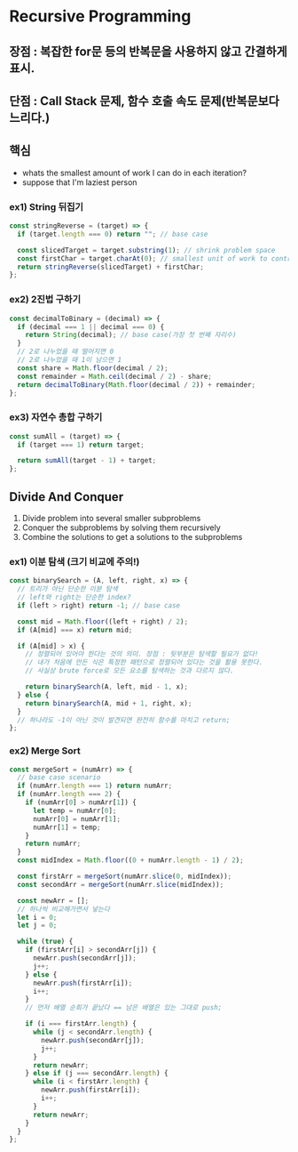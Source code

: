 # Recursive Programming

## 장점 : 복잡한 for문 등의 반복문을 사용하지 않고 간결하게 표시.

## 단점 : Call Stack 문제, 함수 호출 속도 문제(반복문보다 느리다.)

## 핵심

- whats the smallest amount of work I can do in each iteration?
- suppose that I'm laziest person

### ex1) String 뒤집기

```javascript
const stringReverse = (target) => {
  if (target.length === 0) return ""; // base case

  const slicedTarget = target.substring(1); // shrink problem space
  const firstChar = target.charAt(0); // smallest unit of work to contribute
  return stringReverse(slicedTarget) + firstChar;
};
```

### ex2) 2진법 구하기

```javascript
const decimalToBinary = (decimal) => {
  if (decimal === 1 || decimal === 0) {
    return String(decimal); // base case(가장 첫 번째 자리수)
  }
  // 2로 나누었을 때 떨어지면 0
  // 2로 나누었을 때 1이 남으면 1
  const share = Math.floor(decimal / 2);
  const remainder = Math.ceil(decimal / 2) - share;
  return decimalToBinary(Math.floor(decimal / 2)) + remainder;
};
```

### ex3) 자연수 총합 구하기

```javascript
const sumAll = (target) => {
  if (target === 1) return target;

  return sumAll(target - 1) + target;
};
```

## Divide And Conquer

1. Divide problem into several smaller subproblems
2. Conquer the subproblems by solving them recursively
3. Combine the solutions to get a solutions to the subproblems

### ex1) 이분 탐색 (크기 비교에 주의!)

```javascript
const binarySearch = (A, left, right, x) => {
  // 트리가 아닌 단순한 이분 탐색
  // left와 right는 단순한 index?
  if (left > right) return -1; // base case

  const mid = Math.floor((left + right) / 2);
  if (A[mid] === x) return mid;

  if (A[mid] > x) {
    // 정렬되어 있어야 한다는 것의 의미. 장점 : 뒷부분은 탐색할 필요가 없다!
    // 내가 처음에 만든 식은 특정한 패턴으로 정렬되어 있다는 것을 활용 못한다.
    // 사실상 brute force로 모든 요소를 탐색하는 것과 다르지 않다.

    return binarySearch(A, left, mid - 1, x);
  } else {
    return binarySearch(A, mid + 1, right, x);
  }
  // 하나라도 -1이 아닌 것이 발견되면 완전히 함수를 마치고 return;
};
```

### ex2) Merge Sort

```javascript
const mergeSort = (numArr) => {
  // base case scenario
  if (numArr.length === 1) return numArr;
  if (numArr.length === 2) {
    if (numArr[0] > numArr[1]) {
      let temp = numArr[0];
      numArr[0] = numArr[1];
      numArr[1] = temp;
    }
    return numArr;
  }
  const midIndex = Math.floor((0 + numArr.length - 1) / 2);

  const firstArr = mergeSort(numArr.slice(0, midIndex));
  const secondArr = mergeSort(numArr.slice(midIndex));

  const newArr = [];
  // 하나씩 비교해가면서 넣는다
  let i = 0;
  let j = 0;

  while (true) {
    if (firstArr[i] > secondArr[j]) {
      newArr.push(secondArr[j]);
      j++;
    } else {
      newArr.push(firstArr[i]);
      i++;
    }
    // 먼저 배열 순회가 끝났다 == 남은 배열은 있는 그대로 push;

    if (i === firstArr.length) {
      while (j < secondArr.length) {
        newArr.push(secondArr[j]);
        j++;
      }
      return newArr;
    } else if (j === secondArr.length) {
      while (i < firstArr.length) {
        newArr.push(firstArr[i]);
        i++;
      }
      return newArr;
    }
  }
};
```
